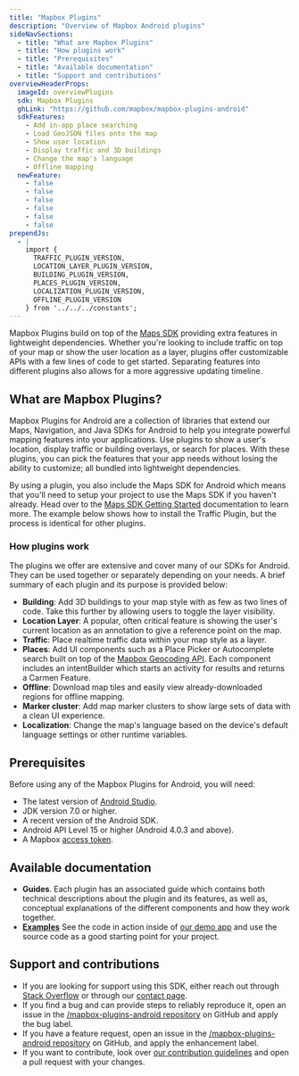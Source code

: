 ```yaml
---
title: "Mapbox Plugins"
description: "Overview of Mapbox Android plugins"
sideNavSections:
  - title: "What are Mapbox Plugins"
  - title: "How plugins work"
  - title: "Prerequisites"
  - title: "Available documentation"
  - title: "Support and contributions"
overviewHeaderProps:
  imageId: overviewPlugins
  sdk: Mapbox Plugins
  ghLink: "https://github.com/mapbox/mapbox-plugins-android"
  sdkFeatures:
    - Add in-app place searching
    - Load GeoJSON files onto the map
    - Show user location
    - Display traffic and 3D buildings
    - Change the map's language
    - Offline mapping
  newFeature:
    - false
    - false
    - false
    - false
    - false
    - false
prependJs:
  - |
    import {
      TRAFFIC_PLUGIN_VERSION,
      LOCATION_LAYER_PLUGIN_VERSION,
      BUILDING_PLUGIN_VERSION,
      PLACES_PLUGIN_VERSION,
      LOCALIZATION_PLUGIN_VERSION,
      OFFLINE_PLUGIN_VERSION
    } from '../../../constants';
---
```


Mapbox Plugins build on top of the [Maps SDK](/android-docs/map-sdk/overview/getting-started/) providing extra features in lightweight dependencies. Whether you're looking to include traffic on top of your map or show the user location as a layer, plugins offer customizable APIs with a few lines of code to get started. Separating features into different plugins also allows for a more aggressive updating timeline.

## What are Mapbox Plugins?

Mapbox Plugins for Android are a collection of libraries that extend our Maps, Navigation, and Java SDKs for Android to help you integrate powerful mapping features into your applications. Use plugins to show a user's location, display traffic or building overlays, or search for places. With these plugins, you can pick the features that your app needs without losing the ability to customize; all bundled into lightweight dependencies.

By using a plugin, you also include the Maps SDK for Android which means that you'll need to setup your project to use the Maps SDK if you haven't already. Head over to the [Maps SDK Getting Started](/android-docs/map-sdk/overview) documentation to learn more. The example below shows how to install the Traffic Plugin, but the process is identical for other plugins.

### How plugins work

The plugins we offer are extensive and cover many of our SDKs for Android. They can be used together or separately depending on your needs. A brief summary of each plugin and its purpose is provided below:

- **Building**: Add 3D buildings to your map style with as few as two lines of code. Take this further by allowing users to toggle the layer visibility.
- **Location Layer**: A popular, often critical feature is showing the user's current location as an annotation to give a reference point on the map.
- **Traffic**: Place realtime traffic data within your map style as a layer.
- **Places**: Add UI components such as a Place Picker or Autocomplete search built on top of the [Mapbox Geocoding API](https://www.mapbox.com/api-documentation/#geocoding). Each component includes an intentBuilder which starts an activity for results and returns a Carmen Feature.
- **Offline**: Download map tiles and easily view already-downloaded regions for offline mapping.
- **Marker cluster**: Add map marker clusters to show large sets of data with a clean UI experience.
- **Localization**: Change the map's language based on the device's default language settings or other runtime variables.


## Prerequisites

Before using any of the Mapbox Plugins for Android, you will need:

- The latest version of [Android Studio](https://developer.android.com/studio/index.html).
- JDK version 7.0 or higher.
- A recent version of the Android SDK.
- Android API Level 15 or higher (Android 4.0.3 and above).
- A Mapbox [access token](https://www.mapbox.com/help/how-access-tokens-work/).

## Available documentation

- **Guides**. Each plugin has an associated guide which contains both technical descriptions about the plugin and its features, as well as, conceptual explanations of the different components and how they work together.
- [**Examples**]({{prefixUrl('plugins/examples')}}) See the code in action inside of [our demo app](https://play.google.com/store/apps/details?id=com.mapbox.mapboxandroiddemo) and use the source code as a good starting point for your project.

<!-- - Tutorials — The tutorials section contains several step-by-step guides for creating apps using Mapbox SDKs for Android alongside plugins. -->

## Support and contributions
- If you are looking for support using this SDK, either reach out through [Stack Overflow](https://stackoverflow.com/questions/tagged/mapbox+android) or through our [contact page](https://www.mapbox.com/contact/).
- If you find a bug and can provide steps to reliably reproduce it, open an issue in the [/mapbox-plugins-android repository](https://github.com/mapbox/mapbox-plugins-android) on GitHub and apply the bug label.
- If you have a feature request, open an issue in the [/mapbox-plugins-android repository](https://github.com/mapbox/mapbox-plugins-android) on GitHub, and apply the enhancement label.
- If you want to contribute, look over [our contribution guidelines](https://github.com/mapbox/mapbox-plugins-android/blob/master/CONTRIBUTING.md) and open a pull request with your changes.
